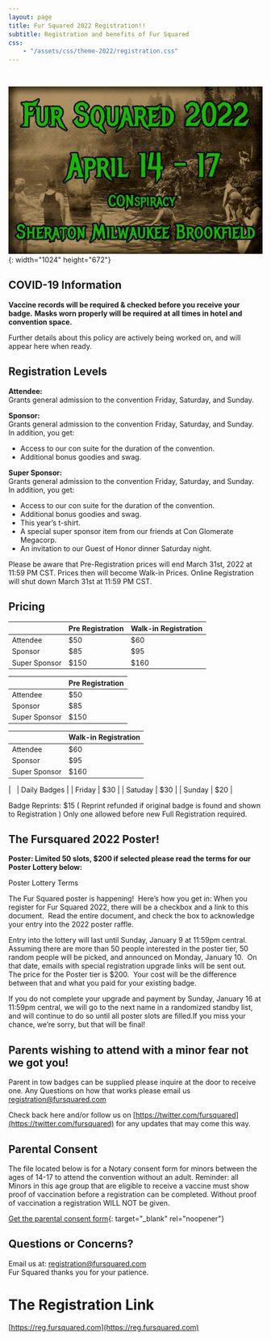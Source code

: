 ```yaml
---
layout: page
title: Fur Squared 2022 Registration!!
subtitle: Registration and benefits of Fur Squared
css:
    - "/assets/css/theme-2022/registration.css"
---
```


&nbsp;

![](/uploads/photo-2021-12-15-20-54-37.jpg){: width="1024" height="672"}

## COVID-19 Information

**Vaccine records will be required & checked before you receive your badge.** **Masks worn properly will be required at all times in hotel and convention space.**

Further details about this policy are actively being worked on, and will appear here when ready.

## Registration Levels

**Attendee:**<br>Grants general admission to the convention Friday, Saturday, and Sunday.

**Sponsor:**<br>Grants general admission to the convention Friday, Saturday, and Sunday.<br>In addition, you get:

* Access to our con suite for the duration of the convention.
* Additional bonus goodies and swag.

**Super Sponsor:**<br>Grants general admission to the convention Friday, Saturday, and Sunday.<br>In addition, you get:

* Access to our con suite for the duration of the convention.
* Additional bonus goodies and swag.
* This year’s t-shirt.
* A special super sponsor item from our friends at Con Glomerate Megacorp.
* An invitation to our Guest of Honor dinner Saturday night.

Please be aware that Pre-Registration prices will end March 31st, 2022 at 11:59 PM CST. Prices then will become Walk-in Prices. Online Registration will shut down March 31st at 11:59 PM CST.

## Pricing

| &nbsp; | Pre Registration | Walk-in Registration |
| --- | --- | --- |
| Attendee | $50 | $60 |
| Sponsor | $85 | $95 |
| Super Sponsor | $150 | $160 |

| &nbsp; | Pre Registration |
| --- | --- |
| Attendee | $50 |
| Sponsor | $85 |
| Super Sponsor | $150 |

| &nbsp; | Walk-in Registration |
| --- | --- |
| Attendee | $60 |
| Sponsor | $95 |
| Super Sponsor | $160 |

| &nbsp; | Daily Badges | 
| Friday | $30 |
| Satuday | $30 |
| Sunday | $20 |

Badge Reprints: $15 ( Reprint refunded if original badge is found and shown to Registration ) Only one allowed before new Full Registration required.

## The Fursquared 2022 Poster\!

**Poster: Limited 50 slots, $200 if selected please read the terms for our Poster Lottery below:**

Poster Lottery Terms

The Fur Squared poster is happening\!&nbsp; Here’s how you get in: When you register for Fur Squared 2022, there will be a checkbox and a link to this document.&nbsp; Read the entire document, and check the box to acknowledge your entry into the 2022 poster raffle.

Entry into the lottery will last until Sunday, January 9 at 11:59pm central.&nbsp; Assuming there are more than 50 people interested in the poster tier, 50 random people will be picked, and announced on Monday, January 10.&nbsp; On that date, emails with special registration upgrade links will be sent out.&nbsp; The price for the Poster tier is $200.&nbsp; Your cost will be the difference between that and what you paid for your existing badge.

If you do not complete your upgrade and payment by Sunday, January 16 at 11:59pm central, we will go to the next name in a randomized standby list, and will continue to do so until all poster slots are filled.If you miss your chance, we’re sorry, but that will be final\!

## Parents wishing to attend with a minor fear not we got you\!

Parent in tow badges can be supplied please inquire at the door to receive one. Any Questions on how that works please email us [registration@fursquared.com](mailto:registration@fursquared.com)

Check back here and/or follow us on [https://twitter.com/fursquared](https://twitter.com/fursquared) for any updates that may come this way.

## Parental Consent

The file located below is for a Notary consent form for minors between the ages of 14-17 to attend the convention without an adult. Reminder: all Minors in this age group that are eligible to receive a vaccine must show proof of vaccination before a registration can be completed. Without proof of vaccination a registration WILL NOT be given.

[Get the parental consent form](/uploads/F2-2022-Parental-Consent.docx){: target="_blank" rel="noopener"}

## Questions or Concerns?

Email us at: [registration@fursquared.com](mailto:registration@fursquared.com)<br>Fur Squared thanks you for your patience.

# The Registration Link

[https://reg.fursquared.com](https://reg.fursquared.com)
